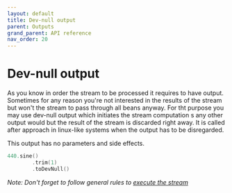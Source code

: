 ```yaml
---
layout: default
title: Dev-null output
parent: Outputs
grand_parent: API reference
nav_order: 20
---
```

Dev-null output
=======

<!-- START doctoc generated TOC please keep comment here to allow auto update -->
<!-- DON'T EDIT THIS SECTION, INSTEAD RE-RUN doctoc TO UPDATE -->
<!-- END doctoc generated TOC please keep comment here to allow auto update -->

As you know in order the stream to be processed it requires to have output. Sometimes for any reason you're not interested in the results of the stream but won't the stream to pass through all beans anyway. For tht purpose you may use dev-null output which initiates the stream computation s any other output would but the result of the stream is discarded right away. It is called after approach in linux-like systems when the output has to be disregarded.

This output has no parameters and side effects.

```kotlin
440.sine()
        .trim(1)
        .toDevNull()
```

*Note: Don't forget to follow general rules to [execute the stream](../../exe/readme.md)*